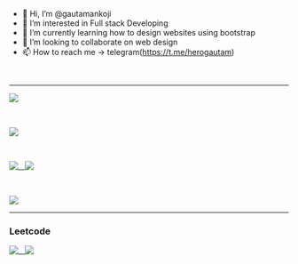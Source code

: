   - 👋 Hi, I’m @gautamankoji
- 👀 I’m interested in Full stack Developing 
- 🌱 I’m currently learning how to design websites using bootstrap
- 💞️ I’m looking to collaborate on web design
- 📫 How to reach me -> telegram(https://t.me/herogautam)

<br>
<hr>

<!---
[![Gautam's GitHub stats](https://github-readme-stats2-v2p1.vercel.app/api?username=gautamankoji&show_icons=true&theme=vue-dark&bg_color=00000000&text_color=76effe&border_radius=40&hide=prs,issues,stars&card_width=500)](https://github.com/gautamankoji/gautamankoji) 

<br>

[![Gautam's GitHub stats](https://github-readme-stats2-v2p1.vercel.app/api/top-langs/?username=gautamankoji&show_icons=true&theme=vue-dark&bg_color=00000000&text_color=76effe&border_radius=40&hide=prs,issues,stars&card_width=500&langs_count=15)](https://github.com/gautamankoji/gautamankoji) 

<br>

[![Gautam's GitHub stats](https://github-readme-stats2-v2p1.vercel.app/api/wakatime?username=ffflabs&show_icons=true&theme=vue-dark&bg_color=00000000&text_color=76effe&border_radius=40&hide=prs,issues,stars&card_width=300&layout=compact)](https://github.com/gautamankoji/gautamankoji) 
--->

<a href="https://github.com/gautamankoji/gautamankoji">
  <img align="top" src="https://github-readme-stats2-v2p1.vercel.app/api?username=gautamankoji&show_icons=true&theme=vue-dark&bg_color=00000000&text_color=76effe&border_radius=40&card_width=850" />
</a>

 &nbsp;

<a href="https://github.com/gautamankoji/gautamankoji">
  <img align="top" src="https://github-readme-stats2-v2p1.vercel.app/api/top-langs/?username=gautamankoji&show_icons=true&theme=vue-dark&bg_color=00000000&text_color=76effe&border_radius=40&hide=prs,issues,stars&card_width=850&langs_count=15" />
</a>

 &nbsp;

<a href="https://github.com/gautamankoji/gautamankoji">
  <img align="top" src="https://github-readme-stats2-v2p1.vercel.app/api/pin/?username=gautamankoji&repo=Compi-Prog&show_icons=true&theme=vue-dark&bg_color=00000000&text_color=76effe&border_radius=40&hide=prs,issues,stars&card_width=400" />
   &nbsp;
</a>

<a href="https://github.com/gautamankoji/gautamankoji">
  <img align="top" src="https://github-readme-stats2-v2p1.vercel.app/api/pin/?username=gautamankoji&repo=static-web-pages&show_icons=true&theme=vue-dark&bg_color=00000000&text_color=76effe&border_radius=40&hide=prs,issues,stars&card_width=400" />
</a>

 &nbsp;

<a href="https://github.com/gautamankoji/gautamankoji">
  <img align="centre" src="https://github-readme-stats2-v2p1.vercel.app/api/wakatime?username=ffflabs&show_icons=true&theme=vue-dark&bg_color=00000000&text_color=76effe&border_radius=40&hide=prs,issues,stars&card_width=300&layout=compact" />
</a>

<br>
<hr>

### Leetcode

<a href="https://leetcode.com/gautamankoji" target="_blank">
  <img align="top" src="https://leetcard.jacoblin.cool/gautamankoji?ext=heatmap&border_radius=40&width=490&font=source_code_pro" />
     &nbsp;
</a>

<a href="https://leetcode.com/gautamankoji" target="_blank">
  <img align="top" src="https://leetcard.jacoblin.cool/gautamankoji?theme=dark&font=Source%20Code%20Pro&ext=contest&border_radius=40&width=490" />
</a>


<!---
gautamankoji/gautamankoji is a ✨ special ✨ repository because its `README.md` (this file) appears on your GitHub profile.
You can click the Preview link to take a look at your changes.

&show=reviews,discussions_started,discussions_answered,prs_merged,prs_merged_percentage

[![Gautam's GitHub stats](https://github-readme-stats2-v2p1.vercel.app/api?username=gautamankoji&hide=reviews,discussions_started,discussions_answered,prs_merged,prs_merged_percentage&show_icons=true&theme=transparent)](https://github.com/gautamankoji/gautamankoji)

[![Gautam's GitHub stats](https://github-readme-stats2-v2p1.vercel.app/api?username=gautamankoji&show_icons=true&theme=vue-dark&bg_color=00000000&text_color=76effe&hide_border=true)](https://github.com/gautamankoji) 

<a href="https://github.com/anuraghazra/convoychat">
  <img align="center" src="https://github-readme-stats.vercel.app/api/pin/?username=anuraghazra&repo=convoychat" />
</a>


--->

